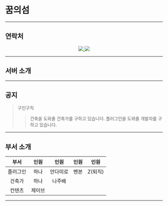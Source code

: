 # 꿈의섬

---

## 연락처

<p align="center">
  <a href="https://band.us/@atheonserver">
    <img src="https://img.shields.io/badge/-%EB%B0%B4%EB%93%9C-brightgreen">
  </a>
  <a href="https://open.kakao.com/o/sZRrTesc">
    <img src="https://img.shields.io/badge/-%EC%B9%B4%EC%B9%B4%EC%98%A4%ED%86%A1-yellow">
  </a>
</p>

---

## 서버 소개

---

## 공지

> 구인구직
>> 건축을 도와줄 건축가를 구하고 있습니다.
>> 플러그인을 도와줄 개발자를 구하고 있습니다.
---

## 부서 소개

|부서|인원|인원|인원|인원|
|:---:|:---:|:---:|:---:|:---:
|플러그인|하나|안다미로|벤본|Z(퇴직)
|건축가|하나|나주배|||
|컨텐츠|제이브||||

---

